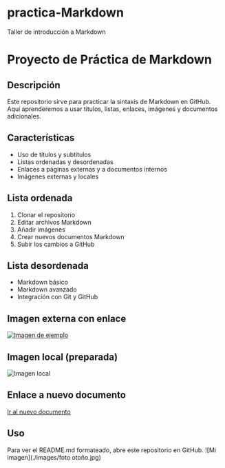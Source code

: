 # practica-Markdown
Taller de introducción a Markdown
# Proyecto de Práctica de Markdown

## Descripción
Este repositorio sirve para practicar la sintaxis de Markdown en GitHub.  
Aquí aprenderemos a usar títulos, listas, enlaces, imágenes y documentos adicionales.

## Características
- Uso de títulos y subtítulos
- Listas ordenadas y desordenadas
- Enlaces a páginas externas y a documentos internos
- Imágenes externas y locales

## Lista ordenada
1. Clonar el repositorio
2. Editar archivos Markdown
3. Añadir imágenes
4. Crear nuevos documentos Markdown
5. Subir los cambios a GitHub

## Lista desordenada
- Markdown básico
- Markdown avanzado
- Integración con Git y GitHub

## Imagen externa con enlace
[![Imagen de ejemplo](https://via.placeholder.com/150)](https://www.ejemplo.com)

## Imagen local (preparada)
![Imagen local](images/imagen.jpg)

## Enlace a nuevo documento
[Ir al nuevo documento](nuevo_documento.md)

## Uso
Para ver el README.md formateado, abre este repositorio en GitHub.
![Mi imagen](./images/foto otoño.jpg)

